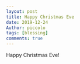 ```yaml
---
layout: post
title: Happy Christmas Eve
date: 2019-12-24
Author: piccolo
tags: [blessing]
comments: true
---
```

Happy Christmas Eve!

